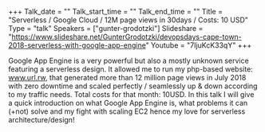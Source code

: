+++
Talk_date = ""
Talk_start_time = ""
Talk_end_time = ""
Title = "Serverless / Google Cloud / 12M page views in 30days / Costs: 10 USD"
Type = "talk"
Speakers = ["gunter-grodotzki"]
Slideshare = "https://www.slideshare.net/GunterGrodotzki/devopsdays-cape-town-2018-serverless-with-google-app-engine"
Youtube = "7IjuKcK33qY"
+++

Google App Engine is a very powerful but also a mostly unknown service featuring a serverless design. It allowed me to run my php-based website: www.url.rw, that generated more than 12 million page views in July 2018 with zero downtime and scaled perfectly / seamlessly up & down according to my traffic needs. Total costs for that month: 10USD. In this talk I will give a quick introduction on what Google App Engine is, what problems it can (+not) solve and my fight with scaling EC2 hence my love for serverless architecture/design!
